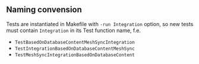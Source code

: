 ## Naming convension

Tests are instantiated in Makefile with `-run Integration` option, so new tests  must contain `Integration` in its Test function name, f.e. 
- `TestBasedOnDatabaseContentMeshSyncIntegration`
- `TestIntegrationBasedOnDatabaseContentMeshSync`
- `TestMeshSyncIntegrationBasedOnDatabaseContent`